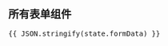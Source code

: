## 所有表单组件

<l-form :form="form">
  <l-form-item name="input" label="输入">
    <l-input />
  </l-form-item>
  <l-form-item name="array" array label="数组">
    <l-input />
    <l-input />
  </l-form-item>
  <l-form-item name="obj.input1" label="对象1">
    <l-input />
  </l-form-item>
  <l-form-item name="obj.input2" label="对象2">
    <l-input />
  </l-form-item>
  <l-form-item name="checkbox" label="复选框组">
    <l-checkbox-group :options="state.options" />
  </l-form-item>
  <l-form-item name="radio" label="单选框组">
    <l-radio-group :options="state.options" />
  </l-form-item>
  <l-form-item name="select" label="下拉框">
    <l-select :options="state.options" />
  </l-form-item>
  <l-form-item name="selects" label="多选下拉框">
    <l-select :options="state.options" multiple />
  </l-form-item>
</l-form>

<pre>{{ JSON.stringify(state.formData) }}</pre>

<script setup>
  import { reactive } from 'vue';
  import { useForm } from '@lun/components';
  const form = useForm();
  const state = reactive({
    formData: {},
    options: Array(2).fill(0).map((_, index) => ({ value: `option${index}`, label: `option${index}` }))
  })
</script>
